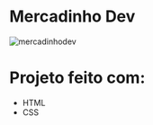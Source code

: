 # Mercadinho Dev
![mercadinhodev](https://github.com/user-attachments/assets/19af4743-1252-410d-bd1e-6f36d7d2ed7f)

# Projeto feito com: 
- HTML
- CSS

